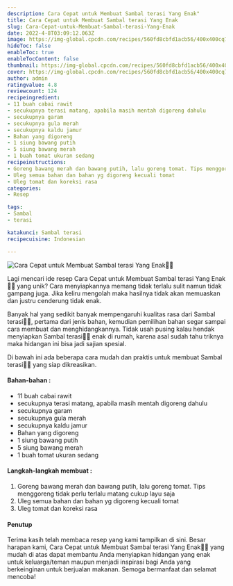 ```yaml
---
description: Cara Cepat untuk Membuat Sambal terasi Yang Enak"
title: Cara Cepat untuk Membuat Sambal terasi Yang Enak
slug: Cara-Cepat-untuk-Membuat-Sambal-terasi-Yang-Enak
date: 2022-4-8T03:09:12.063Z
image: https://img-global.cpcdn.com/recipes/560fd8cbfd1acb56/400x400cq70/photo.jpg
hideToc: false
enableToc: true
enableTocContent: false
thumbnail: https://img-global.cpcdn.com/recipes/560fd8cbfd1acb56/400x400cq70/photo.jpg
cover: https://img-global.cpcdn.com/recipes/560fd8cbfd1acb56/400x400cq70/photo.jpg
author: admin
ratingvalue: 4.8
reviewcount: 124
recipeingredient:
- 11 buah cabai rawit
- secukupnya terasi matang, apabila masih mentah digoreng dahulu
- secukupnya garam
- secukupnya gula merah
- secukupnya kaldu jamur
- Bahan yang digoreng
- 1 siung bawang putih
- 5 siung bawang merah
- 1 buah tomat ukuran sedang
recipeinstructions:
- Goreng bawang merah dan bawang putih, lalu goreng tomat. Tips menggoreng tidak perlu terlalu matang cukup layu saja
- Uleg semua bahan dan bahan yg digoreng kecuali tomat
- Uleg tomat dan koreksi rasa
categories:
- Resep

tags:
- Sambal
- terasi

katakunci: Sambal terasi
recipecuisine: Indonesian

---
```


![Cara Cepat untuk Membuat Sambal terasi Yang Enak👩‍🍳](https://img-global.cpcdn.com/recipes/560fd8cbfd1acb56/400x400cq70/photo.jpg)

Lagi mencari ide resep Cara Cepat untuk Membuat Sambal terasi Yang Enak👩‍🍳 yang unik? Cara menyiapkannya memang tidak terlalu sulit namun tidak gampang juga. Jika keliru mengolah maka hasilnya tidak akan memuaskan dan justru cenderung tidak enak.

Banyak hal yang sedikit banyak mempengaruhi kualitas rasa dari Sambal terasi👩‍🍳, pertama dari jenis bahan, kemudian pemilihan bahan segar sampai cara membuat dan menghidangkannya. Tidak usah pusing kalau hendak menyiapkan Sambal terasi👩‍🍳 enak di rumah, karena asal sudah tahu triknya maka hidangan ini bisa jadi sajian spesial.

Di bawah ini ada beberapa cara mudah dan praktis untuk membuat Sambal terasi👩‍🍳 yang siap dikreasikan.

<!--inarticleads1-->

#### Bahan-bahan :

- 11 buah cabai rawit
- secukupnya terasi matang, apabila masih mentah digoreng dahulu
- secukupnya garam
- secukupnya gula merah
- secukupnya kaldu jamur
- Bahan yang digoreng
- 1 siung bawang putih
- 5 siung bawang merah
- 1 buah tomat ukuran sedang

<!--inarticleads2-->

#### Langkah-langkah membuat :

1. Goreng bawang merah dan bawang putih, lalu goreng tomat. Tips menggoreng tidak perlu terlalu matang cukup layu saja
1. Uleg semua bahan dan bahan yg digoreng kecuali tomat
1. Uleg tomat dan koreksi rasa

#### Penutup

Terima kasih telah membaca resep yang kami tampilkan di sini. Besar harapan kami, Cara Cepat untuk Membuat Sambal terasi Yang Enak👩‍🍳 yang mudah di atas dapat membantu Anda menyiapkan hidangan yang enak untuk keluarga/teman maupun menjadi inspirasi bagi Anda yang berkeinginan untuk berjualan makanan. Semoga bermanfaat dan selamat mencoba!
